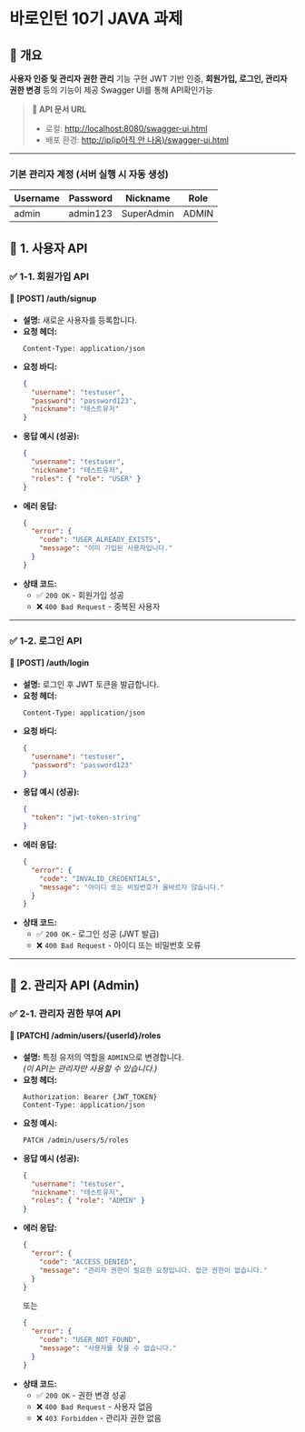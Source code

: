 #  바로인턴 10기 JAVA 과제

## 📌 개요
 **사용자 인증 및 관리자 권한 관리** 기능 구현
JWT 기반 인증, **회원가입, 로그인, 관리자 권한 변경** 등의 기능이 제공
Swagger UI를 통해 API확인가능

> **🔗 API 문서 URL**
> - 로컬: [http://localhost:8080/swagger-ui.html](http://localhost:8080/swagger-ui.html)
> - 배포 환경: [http://ip(ip아직 안 나옴)/swagger-ui.html](http://your-ec2-ip/swagger-ui.html)

---

### 기본 관리자 계정 (서버 실행 시 자동 생성)
| **Username** | **Password** | **Nickname** | **Role** |
|-------------|-------------|-------------|---------|
| admin      | admin123   | SuperAdmin  | ADMIN  |



## 📑 1. 사용자 API

### ✅ 1-1. 회원가입 API
#### 🔹 **[POST] /auth/signup**
- **설명:** 새로운 사용자를 등록합니다.
- **요청 헤더:**
  ```http
  Content-Type: application/json
  ```
- **요청 바디:**
  ```json
  {
    "username": "testuser",
    "password": "password123",
    "nickname": "테스트유저"
  }
  ```
- **응답 예시 (성공):**
  ```json
  {
    "username": "testuser",
    "nickname": "테스트유저",
    "roles": { "role": "USER" }
  }
  ```
- **에러 응답:**
  ```json
  {
    "error": {
      "code": "USER_ALREADY_EXISTS",
      "message": "이미 가입된 사용자입니다."
    }
  }
  ```
- **상태 코드:**
  - ✅ `200 OK` - 회원가입 성공
  - ❌ `400 Bad Request` - 중복된 사용자

---

### ✅ 1-2. 로그인 API
#### 🔹 **[POST] /auth/login**
- **설명:** 로그인 후 JWT 토큰을 발급합니다.
- **요청 헤더:**
  ```http
  Content-Type: application/json
  ```
- **요청 바디:**
  ```json
  {
    "username": "testuser",
    "password": "password123"
  }
  ```
- **응답 예시 (성공):**
  ```json
  {
    "token": "jwt-token-string"
  }
  ```
- **에러 응답:**
  ```json
  {
    "error": {
      "code": "INVALID_CREDENTIALS",
      "message": "아이디 또는 비밀번호가 올바르지 않습니다."
    }
  }
  ```
- **상태 코드:**
  - ✅ `200 OK` - 로그인 성공 (JWT 발급)
  - ❌ `400 Bad Request` - 아이디 또는 비밀번호 오류

---

## 📑 2. 관리자 API (Admin)

### ✅ 2-1. 관리자 권한 부여 API
#### 🔹 **[PATCH] /admin/users/{userId}/roles**
- **설명:** 특정 유저의 역할을 `ADMIN`으로 변경합니다.  
  _(이 API는 관리자만 사용할 수 있습니다.)_
- **요청 헤더:**
  ```http
  Authorization: Bearer {JWT_TOKEN}
  Content-Type: application/json
  ```
- **요청 예시:**
  ```http
  PATCH /admin/users/5/roles
  ```
- **응답 예시 (성공):**
  ```json
  {
    "username": "testuser",
    "nickname": "테스트유저",
    "roles": { "role": "ADMIN" }
  }
  ```
- **에러 응답:**
  ```json
  {
    "error": {
      "code": "ACCESS_DENIED",
      "message": "관리자 권한이 필요한 요청입니다. 접근 권한이 없습니다."
    }
  }
  ```
  또는
  ```json
  {
    "error": {
      "code": "USER_NOT_FOUND",
      "message": "사용자를 찾을 수 없습니다."
    }
  }
  ```
- **상태 코드:**
  - ✅ `200 OK` - 권한 변경 성공
  - ❌ `400 Bad Request` - 사용자 없음
  - ❌ `403 Forbidden` - 관리자 권한 없음
